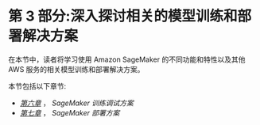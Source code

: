 

# 第 3 部分:深入探讨相关的模型训练和部署解决方案

在本节中，读者将学习使用 Amazon SageMaker 的不同功能和特性以及其他 AWS 服务的相关模型训练和部署解决方案。

本节包括以下章节:

*   [*第六章*](B18638_06.xhtml#_idTextAnchor132) ， *SageMaker 训练调试方案*
*   [*第七章*](B18638_07.xhtml#_idTextAnchor151) ， *SageMaker 部署方案*